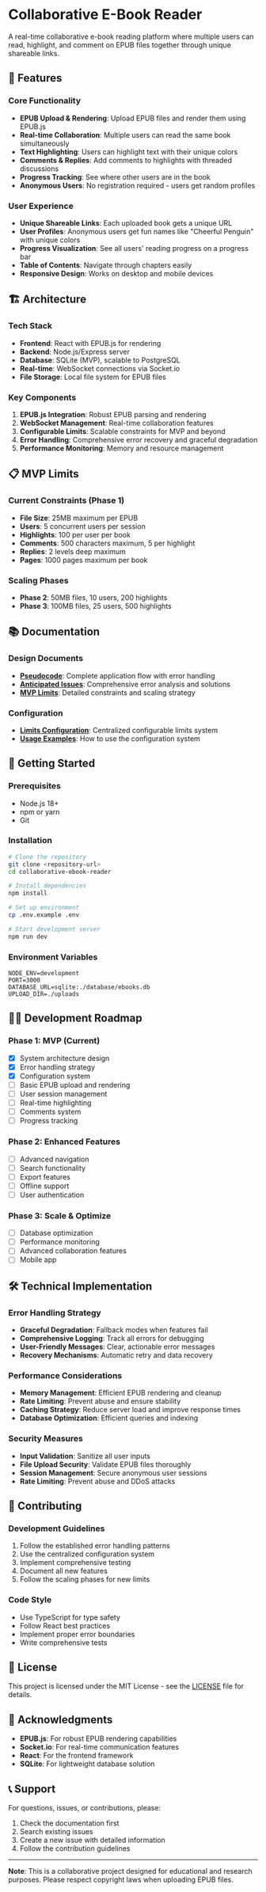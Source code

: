# Collaborative E-Book Reader

A real-time collaborative e-book reading platform where multiple users can read, highlight, and comment on EPUB files together through unique shareable links.

## 🚀 Features

### Core Functionality
- **EPUB Upload & Rendering**: Upload EPUB files and render them using EPUB.js
- **Real-time Collaboration**: Multiple users can read the same book simultaneously
- **Text Highlighting**: Users can highlight text with their unique colors
- **Comments & Replies**: Add comments to highlights with threaded discussions
- **Progress Tracking**: See where other users are in the book
- **Anonymous Users**: No registration required - users get random profiles

### User Experience
- **Unique Shareable Links**: Each uploaded book gets a unique URL
- **User Profiles**: Anonymous users get fun names like "Cheerful Penguin" with unique colors
- **Progress Visualization**: See all users' reading progress on a progress bar
- **Table of Contents**: Navigate through chapters easily
- **Responsive Design**: Works on desktop and mobile devices

## 🏗️ Architecture

### Tech Stack
- **Frontend**: React with EPUB.js for rendering
- **Backend**: Node.js/Express server
- **Database**: SQLite (MVP), scalable to PostgreSQL
- **Real-time**: WebSocket connections via Socket.io
- **File Storage**: Local file system for EPUB files

### Key Components
1. **EPUB.js Integration**: Robust EPUB parsing and rendering
2. **WebSocket Management**: Real-time collaboration features
3. **Configurable Limits**: Scalable constraints for MVP and beyond
4. **Error Handling**: Comprehensive error recovery and graceful degradation
5. **Performance Monitoring**: Memory and resource management

## 📋 MVP Limits

### Current Constraints (Phase 1)
- **File Size**: 25MB maximum per EPUB
- **Users**: 5 concurrent users per session
- **Highlights**: 100 per user per book
- **Comments**: 500 characters maximum, 5 per highlight
- **Replies**: 2 levels deep maximum
- **Pages**: 1000 pages maximum per book

### Scaling Phases
- **Phase 2**: 50MB files, 10 users, 200 highlights
- **Phase 3**: 100MB files, 25 users, 500 highlights

## 📚 Documentation

### Design Documents
- **[Pseudocode](pseudocode.md)**: Complete application flow with error handling
- **[Anticipated Issues](anticipated_issues.md)**: Comprehensive error analysis and solutions
- **[MVP Limits](mvp_limits.md)**: Detailed constraints and scaling strategy

### Configuration
- **[Limits Configuration](config/limits.js)**: Centralized configurable limits system
- **[Usage Examples](config/usage-example.js)**: How to use the configuration system

## 🚦 Getting Started

### Prerequisites
- Node.js 18+ 
- npm or yarn
- Git

### Installation
```bash
# Clone the repository
git clone <repository-url>
cd collaborative-ebook-reader

# Install dependencies
npm install

# Set up environment
cp .env.example .env

# Start development server
npm run dev
```

### Environment Variables
```env
NODE_ENV=development
PORT=3000
DATABASE_URL=sqlite:./database/ebooks.db
UPLOAD_DIR=./uploads
```

## 🏃‍♂️ Development Roadmap

### Phase 1: MVP (Current)
- [x] System architecture design
- [x] Error handling strategy
- [x] Configuration system
- [ ] Basic EPUB upload and rendering
- [ ] User session management
- [ ] Real-time highlighting
- [ ] Comments system
- [ ] Progress tracking

### Phase 2: Enhanced Features
- [ ] Advanced navigation
- [ ] Search functionality
- [ ] Export features
- [ ] Offline support
- [ ] User authentication

### Phase 3: Scale & Optimize
- [ ] Database optimization
- [ ] Performance monitoring
- [ ] Advanced collaboration features
- [ ] Mobile app

## 🛠️ Technical Implementation

### Error Handling Strategy
- **Graceful Degradation**: Fallback modes when features fail
- **Comprehensive Logging**: Track all errors for debugging
- **User-Friendly Messages**: Clear, actionable error messages
- **Recovery Mechanisms**: Automatic retry and data recovery

### Performance Considerations
- **Memory Management**: Efficient EPUB rendering and cleanup
- **Rate Limiting**: Prevent abuse and ensure stability
- **Caching Strategy**: Reduce server load and improve response times
- **Database Optimization**: Efficient queries and indexing

### Security Measures
- **Input Validation**: Sanitize all user inputs
- **File Upload Security**: Validate EPUB files thoroughly
- **Session Management**: Secure anonymous user sessions
- **Rate Limiting**: Prevent abuse and DDoS attacks

## 🤝 Contributing

### Development Guidelines
1. Follow the established error handling patterns
2. Use the centralized configuration system
3. Implement comprehensive testing
4. Document all new features
5. Follow the scaling phases for new limits

### Code Style
- Use TypeScript for type safety
- Follow React best practices
- Implement proper error boundaries
- Write comprehensive tests

## 📄 License

This project is licensed under the MIT License - see the [LICENSE](LICENSE) file for details.

## 🙏 Acknowledgments

- **EPUB.js**: For robust EPUB rendering capabilities
- **Socket.io**: For real-time communication features
- **React**: For the frontend framework
- **SQLite**: For lightweight database solution

## 📞 Support

For questions, issues, or contributions, please:
1. Check the documentation first
2. Search existing issues
3. Create a new issue with detailed information
4. Follow the contribution guidelines

---

**Note**: This is a collaborative project designed for educational and research purposes. Please respect copyright laws when uploading EPUB files. 
